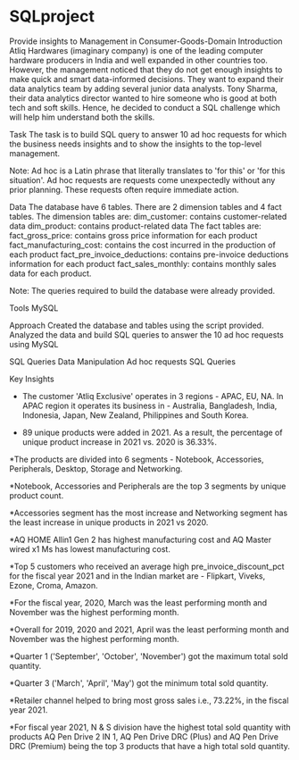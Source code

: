 # SQLproject
Provide insights to Management in Consumer-Goods-Domain
Introduction
Atliq Hardwares (imaginary company) is one of the leading computer hardware producers in India and well expanded in other countries too. However, the management noticed that they do not get enough insights to make quick and smart data-informed decisions. They want to expand their data analytics team by adding several junior data analysts. Tony Sharma, their data analytics director wanted to hire someone who is good at both tech and soft skills. Hence, he decided to conduct a SQL challenge which will help him understand both the skills.

Task
The task is to build SQL query to answer 10 ad hoc requests for which the business needs insights and to show the insights to the top-level management.


Note: Ad hoc is a Latin phrase that literally translates to 'for this' or 'for this situation'. Ad hoc requests are requests come unexpectedly without any prior planning. These requests often require immediate action.

Data
The database have 6 tables.
There are 2 dimension tables and 4 fact tables.
The dimension tables are:
dim_customer: contains customer-related data
dim_product: contains product-related data
The fact tables are:
fact_gross_price: contains gross price information for each product
fact_manufacturing_cost: contains the cost incurred in the production of each product
fact_pre_invoice_deductions: contains pre-invoice deductions information for each product
fact_sales_monthly: contains monthly sales data for each product.

Note: The queries required to build the database were already provided.

Tools
MySQL

Approach
Created the database and tables using the script provided.
Analyzed the data and build SQL queries to answer the 10 ad hoc requests using MySQL

SQL Queries
Data Manipulation
Ad hoc requests SQL Queries

Key Insights
* The customer 'Atliq Exclusive' operates in 3 regions - APAC, EU, NA. In APAC region it operates its business in - Australia, Bangladesh, India, Indonesia, Japan, New Zealand, Philippines and South Korea.
  
* 89 unique products were added in 2021. As a result, the percentage of unique product increase in 2021 vs. 2020 is 36.33%.

*The products are divided into 6 segments - Notebook, Accessories, Peripherals, Desktop, Storage and Networking.

*Notebook, Accessories and Peripherals are the top 3 segments by unique product count.

*Accessories segment has the most increase and Networking segment has the least increase in unique products in 2021 vs 2020.

*AQ HOME Allin1 Gen 2 has highest manufacturing cost and AQ Master wired x1 Ms has lowest manufacturing cost.

*Top 5 customers who received an average high pre_invoice_discount_pct for the fiscal year 2021 and in the Indian market are - Flipkart, Viveks, Ezone, Croma, Amazon.

*For the fiscal year, 2020, March was the least performing month and November was the highest performing month.

*Overall for 2019, 2020 and 2021, April was the least performing month and November was the highest performing month.

*Quarter 1 ('September', 'October', 'November') got the maximum total sold quantity.

*Quarter 3 ('March', 'April', 'May') got the minimum total sold quantity.

*Retailer channel helped to bring most gross sales i.e., 73.22%, in the fiscal year 2021.

*For fiscal year 2021, N & S division have the highest total sold quantity with products AQ Pen Drive 2 IN 1, AQ Pen Drive DRC (Plus) and AQ Pen Drive DRC (Premium) 
being the top 3 products that have a high total sold quantity.
